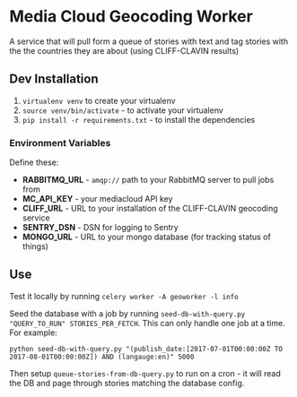 Media Cloud Geocoding Worker
============================

A service that will pull form a queue of stories with text and tag stories with the the countries they are about
(using CLIFF-CLAVIN results)

Dev Installation
----------------

 1. `virtualenv venv` to create your virtualenv
 2. `source venv/bin/activate` - to activate your virtualenv
 3. `pip install -r requirements.txt` - to install the dependencies

### Environment Variables

Define these:
 * **RABBITMQ_URL** - `amqp://` path to your RabbitMQ server to pull jobs from
 * **MC_API_KEY** - your mediacloud API key
 * **CLIFF_URL** - URL to your installation of the CLIFF-CLAVIN geocoding service
 * **SENTRY_DSN** - DSN for logging to Sentry
 * **MONGO_URL** - URL to your mongo database (for tracking status of things)

Use
---

Test it locally by running `celery worker -A geoworker -l info`

Seed the database with a job by running `seed-db-with-query.py "QUERY_TO_RUN" STORIES_PER_FETCH`.  This can only handle 
one job at a time. For example:

```
python seed-db-with-query.py "(publish_date:[2017-07-01T00:00:00Z TO 2017-08-01T00:00:00Z]) AND (langauge:en)" 5000
```

Then setup `queue-stories-from-db-query.py` to run on a cron - it will read the DB and page through stories matching the
database config.
